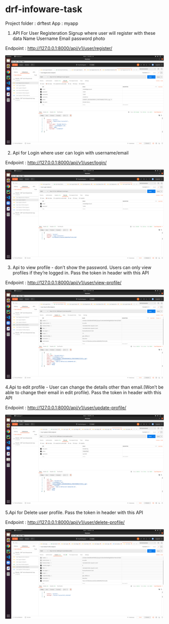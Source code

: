# drf-infoware-task

Project folder : drftest
App : myapp


1. API For User Registeration
Signup where user will register with these data 
Name 
Username
Email
password
photo 


Endpoint : http://127.0.0.1:8000/api/v1/user/register/ 


![](working-screenshots/User-Register.png)



2. Api for Login where user can login with username/email


Endpoint : http://127.0.0.1:8000/api/v1/user/login/ 

![](working-screenshots/User-Login.png)



3. Api to view profile - don’t show the password. Users can only view profiles if they’re logged in. Pass the token in header with this API


Endpoint : http://127.0.0.1:8000/api/v1/user/view-profile/ 




![](working-screenshots/User-Detail.png)



4.Api to edit profile - User can  change the details other than email.(Won’t be able to change their email in edit profile). Pass the token in header with this API



Endpoint : http://127.0.0.1:8000/api/v1/user/update-profile/




![](working-screenshots/User-Update-Profile.png)


5.Api for Delete user profile. Pass the token in header with this API


Endpoint : http://127.0.0.1:8000/api/v1/user/delete-profile/



![](working-screenshots/User-Delete-Profile.png)
